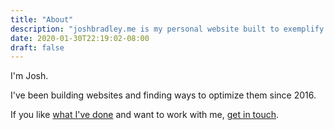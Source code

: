 ```yaml
---
title: "About"
description: "joshbradley.me is my personal website built to exemplify web best practices"
date: 2020-01-30T22:19:02-08:00
draft: false
---
```


I'm Josh.

I've been building websites and finding ways to optimize them since 2016.

If you like [what I've done](/projects/) and want to work with me, [get in touch](/contact/).
